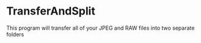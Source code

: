 # TransferAndSplit
This program will transfer all of your JPEG and RAW files into two separate folders 
